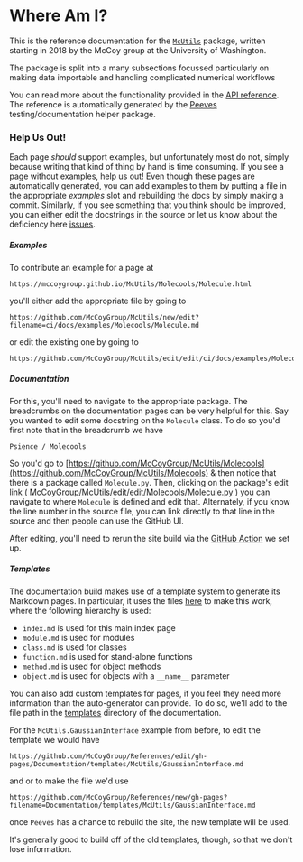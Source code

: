 # Where Am I?

This is the reference documentation for the [`McUtils`](https://github.com/McCoyGroup/McUtils) package, 
written starting in 2018 by the McCoy group at the University of Washington.

The package is split into a many subsections focussed particularly on making data importable and handling complicated numerical workflows

You can read more about the functionality provided in the [API reference](McUtils).
The reference is automatically generated by the [Peeves](https://github.com/McCoyGroup/Peeves) testing/documentation helper package.

### Help Us Out!

Each page _should_ support examples, but unfortunately most do not, simply because writing that kind of thing by hand is time consuming.
If you see a page without examples, help us out!
Even though these pages are automatically generated, you can add examples to them by putting a file in the appropriate _examples_ slot and rebuilding the docs by simply making a commit.
Similarly, if you see something that you think should be improved, you can either edit the docstrings in the source or let us know about the deficiency here [issues](https://github.com/McCoyGroup/McUtils/issues/new?title=Documentation%20Improvement%20Needed).

##### Examples

To contribute an example for a page at 

```
https://mccoygroup.github.io/McUtils/Molecools/Molecule.html
```

you'll either add the appropriate file by going to 

```
https://github.com/McCoyGroup/McUtils/new/edit?filename=ci/docs/examples/Molecools/Molecule.md
```

or edit the existing one by going to 

```
https://github.com/McCoyGroup/McUtils/edit/edit/ci/docs/examples/Molecools/Molecule.md
```

##### Documentation

For this, you'll need to navigate to the appropriate package. The breadcrumbs on the documentation pages can be very helpful for this. 
Say you wanted to edit some docstring on the `Molecule` class.
To do so you'd first note that in the breadcrumb we have

```lang-none
Psience / Molecools
```

So you'd go to [https://github.com/McCoyGroup/McUtils/Molecools](https://github.com/McCoyGroup/McUtils/Molecools) & then notice that there is a package called `Molecule.py`.
Then, clicking on the package's edit link ( [McCoyGroup/McUtils/edit/edit/Molecools/Molecule.py](https://github.com/McCoyGroup/McUtils/edit/edit/Molecools/Molecule.py) ) you can navigate to where `Molecule` is defined and edit that.
Alternately, if you know the line number in the source file, you can link directly to that line in the source and then people can use the GitHub UI.

After editing, you'll need to rerun the site build via the [GitHub Action](https://github.com/McCoyGroup/McUtils/actions?query=workflow%3A%22McBuild+site%22) we set up.

##### Templates

The documentation build makes use of a template system to generate its Markdown pages.
In particular, it uses the files [here](https://github.com/McCoyGroup/McUtils/tree/edit/ci/docs/templates) to make this work, where the following hierarchy is used:
* `index.md` is used for this main index page
* `module.md` is used for modules
* `class.md` is used for classes
* `function.md` is used for stand-alone functions
* `method.md` is used for object methods
* `object.md` is used for objects with a `__name__` parameter

You can also add custom templates for pages, if you feel they need more information than the auto-generator can provide.
To do so, we'll add to the file path in the [templates](https://github.com/McCoyGroup/McUtils/tree/edit/docs/templates) directory of the documentation.

For the `McUtils.GaussianInterface` example from before, to edit the template we would have

```
https://github.com/McCoyGroup/References/edit/gh-pages/Documentation/templates/McUtils/GaussianInterface.md
```

and or to make the file we'd use 

```
https://github.com/McCoyGroup/References/new/gh-pages?filename=Documentation/templates/McUtils/GaussianInterface.md
```

once `Peeves` has a chance to rebuild the site, the new template will be used.

It's generally good to build off of the old templates, though, so that we don't lose information.

